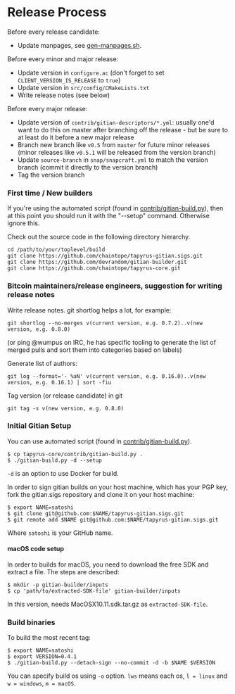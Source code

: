 Release Process
====================

Before every release candidate:

* Update manpages, see [gen-manpages.sh](https://github.com/chaintope/tapyrus-core/blob/master/contrib/devtools/README.md#gen-manpagessh).

Before every minor and major release:

* Update version in `configure.ac` (don't forget to set `CLIENT_VERSION_IS_RELEASE` to `true`)
* Update version in `src/config/CMakeLists.txt` 
* Write release notes (see below)

Before every major release:

* Update version of `contrib/gitian-descriptors/*.yml`: usually one'd want to do this on master after branching off the release - but be sure to at least do it before a new major release
* Branch new branch like `v0.5` from `master` for future minor releases (minor releases like `v0.5.1` will be released from the version branch)
* Update `source-branch` in `snap/snapcraft.yml` to match the version branch (commit it directly to the version branch)
* Tag the version branch

### First time / New builders

If you're using the automated script (found in [contrib/gitian-build.py](/contrib/gitian-build.py)), then at this point you should run it with the "--setup" command. Otherwise ignore this.

Check out the source code in the following directory hierarchy.

    cd /path/to/your/toplevel/build
    git clone https://github.com/chaintope/tapyrus-gitian.sigs.git
    git clone https://github.com/devrandom/gitian-builder.git
    git clone https://github.com/chaintope/tapyrus-core.git

### Bitcoin maintainers/release engineers, suggestion for writing release notes

Write release notes. git shortlog helps a lot, for example:

    git shortlog --no-merges v(current version, e.g. 0.7.2)..v(new version, e.g. 0.8.0)

(or ping @wumpus on IRC, he has specific tooling to generate the list of merged pulls
and sort them into categories based on labels)

Generate list of authors:

    git log --format='- %aN' v(current version, e.g. 0.16.0)..v(new version, e.g. 0.16.1) | sort -fiu

Tag version (or release candidate) in git

    git tag -s v(new version, e.g. 0.8.0)

### Initial Gitian Setup

You can use automated script (found in [contrib/gitian-build.py](/contrib/gitian-build.py)).

    $ cp tapyrus-core/contrib/gitian-build.py .
    $ ./gitian-build.py -d --setup

`-d` is an option to use Docker for build.

In order to sign gitian builds on your host machine, which has your PGP key, fork the gitian.sigs repository and clone it on your host machine:

    $ export NAME=satoshi
    $ git clone git@github.com:$NAME/tapyrus-gitian.sigs.git
    $ git remote add $NAME git@github.com:$NAME/tapyrus-gitian.sigs.git

Where `satoshi` is your GitHub name.

#### macOS code setup

In order to builds for macOS, you need to download the free SDK and extract a file. The steps are described:

    $ mkdir -p gitian-builder/inputs
    $ cp 'path/to/extracted-SDK-file' gitian-builder/inputs

In this version, needs MacOSX10.11.sdk.tar.gz as `extracted-SDK-file`.

### Build binaries

To build the most recent tag:

    $ export NAME=satoshi
    $ export VERSION=0.4.1
    $ ./gitian-build.py --detach-sign --no-commit -d -b $NAME $VERSION

You can specify build os using `-o` option. `lws` means each os, `l = linux` and `w = windows`, `m = macOS`.
